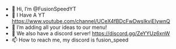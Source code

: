 - 👋 Hi, I’m @FusionSpeedYT
- 👀 I Have A YT https://www.youtube.com/channel/UCeX4fBDcFwDwsIkviElywnQ
- 🌱 I’m adding all your ideas to our menu!
- 👀 We also have a discord server! https://discord.gg/ZeYYUz6xnW  
- 📫 How to reach me, my discord is fusion_speed 

<!---
FusionSpeedYT/FusionSpeedYT is a ✨ special ✨ repository because its `README.md` (this file) appears on your GitHub profile.
You can click the Preview link to take a look at your changes.
--->
